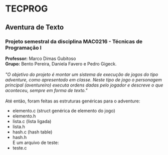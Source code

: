 # TECPROG
## Aventura de Texto <br/>
### Projeto semestral da disciplina MAC0216 - Técnicas de Programação I
**Professor:** Marco Dimas Gubitoso <br/>
**Grupo:**  Bento Pereira, Daniela Favero e Pedro Gigeck. <br/>
<br/>
*"O objetivo do projeto é montar um sistema de execução de jogos do tipo adventure, como
apresentado em classe. Neste tipo de jogo o personagem principal (aventureiro) executa
ordens dadas pelo jogador e descreve o que aconteceu, sempre em forma de texto."* <br/>
<br/>
Até então, foram feitas as estruturas genéricas para o adventure: <br/>
- elemento.c (struct genérica de elemento do jogo)<br/>
- elemento.h <br/>
- lista.c (lista ligada)<br/>
- lista.h <br/>
- hash.c (hash table)<br/> 
- hash.h <br/>
E um arquivo de teste: <br/>
- teste.c
